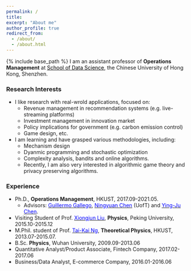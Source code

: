 ```yaml
---
permalink: /
title: 
excerpt: "About me"
author_profile: true
redirect_from: 
  - /about/
  - /about.html
---
```


{% include base_path %}
I am an assistant professor of **Operations Management** at  <a href="https://sds.cuhk.edu.cn/" target="_blank"><span style="color:black">School of Data Science</span></a>, the Chinese University of Hong Kong, Shenzhen.

### Research Interests
* I like research with real-wrold applications, focused on:
  * Revenue management in recommendation systems (e.g. live-streaming platforms)
  * Investment management in innovation market
  * Policy implications for government (e.g. carbon emission control)
  * Game design, etc. 
* I am learning and have grasped various methodologies, including:
  *  Mechanism design
  *  Dyanmic programming and stochastic optimization
  *  Complexity analysis, bandits and online algorithms. 
  *  Recently, I am also very interested in algorithmic game theory and privacy preserving algorithms. 




### Experience
* Ph.D., **Operations Management**, HKUST, 2017.09-2021.05. 
  - Advisors: <a href="https://ieda.ust.hk/dfaculty/ggallego/" target="_blank"><span style="color:blue">Guillermo Gallego</span></a>, <a href="http://individual.utoronto.ca/ningyuanchen/" target="_blank"><span style="color:blue">Ningyuan Chen</span></a> (UofT) and <a href="https://imchen.people.ust.hk/" target="_blank"><span style="color:blue">Ying-Ju Chen</span></a>.
* Visiting Student of Prof. <a href="https://icqm.pku.edu.cn/yw/directory/faculty/237465.htm" target="_blank"><span style="color:blue">Xiongjun Liu</span></a>, **Physics**, Peking University, 2015.10-2015.12
* M.Phil. student of Prof. <a href="http://physics.ust.hk/eng/people_detail.php?pplcat=1&id=7" target="_blank"><span style="color:blue">Tai-Kai Ng</span></a>, **Theoretical Physics**, HKUST, 2013.07-2015.07. 
* B.Sc. **Physics**, Wuhan University, 2009.09-2013.06
* Quantitative Analyst/Product Associate, Fintech Company, 2017.02-2017.06
* Business/Data Analyst, E-commerce Company, 2016.01-2016.06




